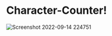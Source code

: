# Character-Counter!
![Screenshot 2022-09-14 224751](https://user-images.githubusercontent.com/105983878/190220488-3b75f7da-4fa7-4b11-abde-eca50a1b7986.png)

